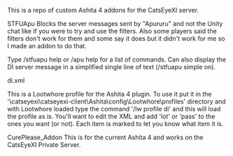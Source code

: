 This is a repo of custom Ashita 4 addons for the CatsEyeXI server.

STFUApu
Blocks the server messages sent by "Apururu" and not the Unity chat like if you were to try and use the filters. Also some players said the filters don't work for them and some say it does but it didn't work for me so I made an addon to do that.

Type /stfuapu help or /apu help for a list of commands. Can also display the DI server message in a simplified single line of text (/stfuapu simple on).

di.xml

This is a Lootwhore profile for the Ashita 4 plugin. To use it put it in the '\catseyexi\catseyexi-client\Ashita\config\Lootwhore\profiles' directory and with Lootwhore loaded type the command '/lw profile di' and this will load the profile as is. You'll want to edit the XML and add 'lot' or 'pass' to the ones you want (or not). Each item is marked to let you know what item it is.


CurePlease_Addon
This is for the current Ashita 4 and works on the CatsEyeXI Private Server.
